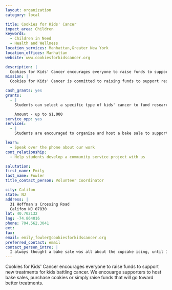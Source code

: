 ```yaml
---
layout: organization
category: local

title: Cookies for Kids' Cancer
impact_area: Children
keywords: 
  - Children in Need
  - Health and Wellness
location_services: Manhattan,Greater New York
location_offices: Manhattan
website: www.cookiesforkidscancer.org

description: |
  Cookies for Kids' Cancer encourages everyone to raise funds to support new treatments for kids battling cancer. We encouarge supporters to host bake sales, purchase cookies or simply raise funds that will go toward better treatments.
mission: |
  Cookies for Kids' Cancer is committed to raising funds to support research for new and improved therapies for pediatric cancer. Through the concept of local bake sales, Cookies for Kids' Cancer provides the inspiration and support for individuals, communities, and businesses to help fight pediatric cancer. 

cash_grants: yes
grants: 
  - |
    Students can select a specific type of kids' cancer to fund research for. Every dollar granted to Cookies for Kids' Cancer will then go directly to fund a new treatment to begin clinical trials. 

    Amount - up to $1,000
service_opp: yes
services: 
  - |
    Students are encouraged to organize and host a bake sale to support pediatric cancer research. By accepting donations for cookies, cupcakes and treats, students are utilizing leadership and planning skills while supporting a cause that benefits kids who are the same age.

learn: 
  - Speak over the phone about our work
cont_relationship: 
  - Help students develop a community service project with us

salutation: 
first_name: Emily
last_name: Fowler
title_contact_person: Volunteer Coordinator

city: Califon
state: NJ
address: |
  31 Hoffman's Crossing Road  
  Califon NJ 07830
lat: 40.702132
lng: -74.864016
phone: 704.562.3041
ext: 
fax: 
email: emily_fowler@cookiesforkidscancer.org
preferred_contact: email
contact_person_intro: |
  I always thought a bake sale was all about the cupcake icing, until I became involved with Cookies for Kids' Cancer. At Cookies, we make a tough topic so much sweeter by talking about cookies, cupcakes and other treats. Did you know cancer is the #1 disease killer of kids under the age of 18? And did you know that with your help, we can turn that terrible fact into a piece of history - just by raising money to support new treatments. More money means more treatments which gives more kids a chance for a bright future! Thanks - we hope to hear from you soon!
---
```

Cookies for Kids' Cancer encourages everyone to raise funds to support new treatments for kids battling cancer. We encouarge supporters to host bake sales, purchase cookies or simply raise funds that will go toward better treatments.